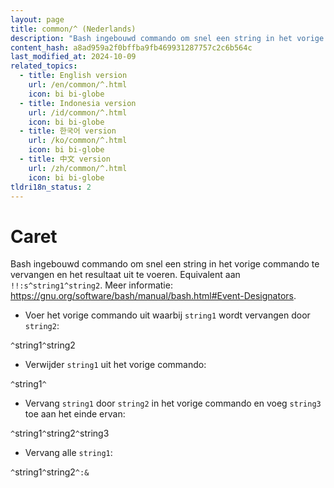```yaml
---
layout: page
title: common/^ (Nederlands)
description: "Bash ingebouwd commando om snel een string in het vorige commando te vervangen en het resultaat uit te voeren."
content_hash: a8ad959a2f0bffba9fb469931287757c2c6b564c
last_modified_at: 2024-10-09
related_topics:
  - title: English version
    url: /en/common/^.html
    icon: bi bi-globe
  - title: Indonesia version
    url: /id/common/^.html
    icon: bi bi-globe
  - title: 한국어 version
    url: /ko/common/^.html
    icon: bi bi-globe
  - title: 中文 version
    url: /zh/common/^.html
    icon: bi bi-globe
tldri18n_status: 2
---
```

# Caret

Bash ingebouwd commando om snel een string in het vorige commando te vervangen en het resultaat uit te voeren.
Equivalent aan `!!:s^string1^string2`.
Meer informatie: <https://gnu.org/software/bash/manual/bash.html#Event-Designators>.

- Voer het vorige commando uit waarbij `string1` wordt vervangen door `string2`:

`^`<span class="tldr-var badge badge-pill bg-dark-lm bg-white-dm text-white-lm text-dark-dm font-weight-bold">string1</span>`^`<span class="tldr-var badge badge-pill bg-dark-lm bg-white-dm text-white-lm text-dark-dm font-weight-bold">string2</span>

- Verwijder `string1` uit het vorige commando:

`^`<span class="tldr-var badge badge-pill bg-dark-lm bg-white-dm text-white-lm text-dark-dm font-weight-bold">string1</span>`^`

- Vervang `string1` door `string2` in het vorige commando en voeg `string3` toe aan het einde ervan:

`^`<span class="tldr-var badge badge-pill bg-dark-lm bg-white-dm text-white-lm text-dark-dm font-weight-bold">string1</span>`^`<span class="tldr-var badge badge-pill bg-dark-lm bg-white-dm text-white-lm text-dark-dm font-weight-bold">string2</span>`^`<span class="tldr-var badge badge-pill bg-dark-lm bg-white-dm text-white-lm text-dark-dm font-weight-bold">string3</span>

- Vervang alle `string1`:

`^`<span class="tldr-var badge badge-pill bg-dark-lm bg-white-dm text-white-lm text-dark-dm font-weight-bold">string1</span>`^`<span class="tldr-var badge badge-pill bg-dark-lm bg-white-dm text-white-lm text-dark-dm font-weight-bold">string2</span>`^:&`
